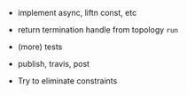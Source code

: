 * implement async, liftn const, etc

* return termination handle from topology `run`
* (more) tests
* publish, travis, post
* Try to eliminate constraints
